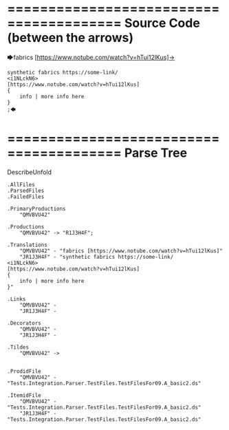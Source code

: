========================================
Source Code (between the arrows)
========================================

🡆fabrics [https://www.notube.com/watch?v=hTui12lKus]-> 
	
	synthetic fabrics https://some-link/
	<i1NLckN6> 
	[https://www.notube.com/watch?v=hTui12lKus]
	{
		info | more info here
	}
	;🡄

========================================
Parse Tree
========================================
DescribeUnfold

    .AllFiles
    .ParsedFiles
    .FailedFiles

    .PrimaryProductions
        "QMVBVU42" 

    .Productions
        "QMVBVU42" -> "R1J3H4F";

    .Translations
        "QMVBVU42" - "fabrics [https://www.notube.com/watch?v=hTui12lKus]"
        "JR1J3H4F" - "synthetic fabrics https://some-link/
	<i1NLckN6> 
	[https://www.notube.com/watch?v=hTui12lKus]
	{
		info | more info here
	}"

    .Links
        "QMVBVU42" - 
        "JR1J3H4F" - 

    .Decorators
        "QMVBVU42" - 
        "JR1J3H4F" - 

    .Tildes
        "QMVBVU42" -> 


    .ProdidFile
        "QMVBVU42" - "Tests.Integration.Parser.TestFiles.TestFilesFor09.A_basic2.ds"

    .ItemidFile
        "QMVBVU42" - "Tests.Integration.Parser.TestFiles.TestFilesFor09.A_basic2.ds"
        "JR1J3H4F" - "Tests.Integration.Parser.TestFiles.TestFilesFor09.A_basic2.ds"


